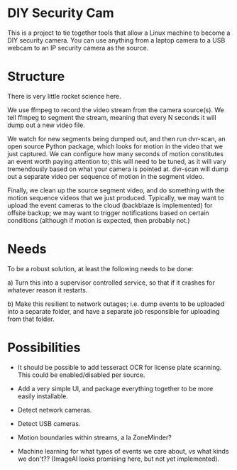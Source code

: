 # DIY Security Cam

This is a project to tie together tools that allow a Linux machine to become a DIY security camera. You can use anything from a laptop camera to a USB webcam to an IP security camera as the source. 

# Structure

There is very little rocket science here. 

We use ffmpeg to record the video stream from the camera source(s). We tell ffmpeg to segment the stream, meaning that every N seconds it will dump out a new video file.

We watch for new segments being dumped out, and then run dvr-scan, an open source Python package, which looks for motion in the video that we just captured. We can configure how many seconds of motion constitutes an event worth paying attention to; this will need to be tuned, as it will vary tremendously based on what your camera is pointed at. dvr-scan will dump out a separate video per sequence of motion in the segment video.

Finally, we clean up the source segment video, and do something with the motion sequence videos that we just produced. Typically, we may want to upload the event cameras to the cloud (backblaze is implemented) for offsite backup; we may want to trigger notifications based on certain conditions (although if motion is expected, then probably not.)

# Needs

To be a robust solution, at least the following needs to be done:

a) Turn this into a supervisor controlled service, so that if it crashes for whatever reason it restarts.

b) Make this resilient to network outages; i.e. dump events to be uploaded into a separate folder, and have a separate job responsible for uploading from that folder.

# Possibilities

* It should be possible to add tesseract OCR for license plate scanning. This could be enabled/disabled per source.

* Add a very simple UI, and package everything together to be more easily installable.

* Detect network cameras.

* Detect USB cameras.

* Motion boundaries within streams, a la ZoneMinder?

* Machine learning for what types of events we care about, vs what kinds we don't?? (ImageAI looks promising here, but not yet implemented).


